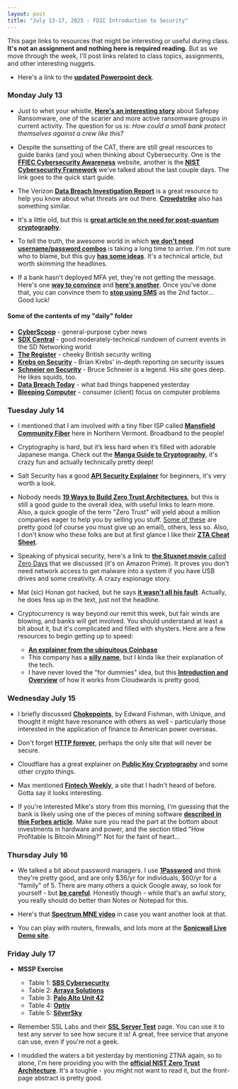 ```yaml
---
layout: post
title: "July 13-17, 2025 - FDIC Introduction to Security"
---
```


This page links to resources that might be interesting or useful during class. **It's not an assignment and nothing here is required reading.** But as we move through the week, I'll post links related to class topics, assignments, and other interesting nuggets.

- Here's a link to the [**updated Powerpoint deck**](https://class.hillvt.com/assets/Intro-security.pptx).

### Monday July 13

- Just to whet your whistle, [**Here's an interesting story**](https://www.fortra.com/blog/safepay-ransomware-what-you-need-know) about Safepay Ransomware, one of the scarier and more active ransomware groups in current activity. The question for us is: *How could a small bank protect themselves against a crew like this?* 

- Despite the sunsetting of the CAT, there are still great resources to guide banks (and you) when thinking about Cybersecurity. One is the [**FFIEC Cybersecurity Awareness**](https://www.ffiec.gov/resources/cybersecurity-awareness) website, another is the [**NIST Cybersecurity Framework**](https://nvlpubs.nist.gov/nistpubs/SpecialPublications/NIST.SP.1301.pdf) we've talked about the last couple days. The link goes to the quick start guide. 

- The Verizon [**Data Breach Investigation Report**](https://www.verizon.com/business/resources/reports/dbir/) is a great resource to help you know about what threats are out there. [**Crowdstrike**](https://www.crowdstrike.com/en-us/global-threat-report/) also has something similar.

- It's a little old, but this is [**great article on the need for post-quantum cryptography**](https://www.nsa.gov/Press-Room/Press-Releases-Statements/Press-Release-View/Article/3498776/post-quantum-cryptography-cisa-nist-and-nsa-recommend-how-to-prepare-now/). 

- To tell the truth, the awesome world in which [**we don't need username/password combos**](https://fidoalliance.org/passkeys/) is taking a long time to arrive. I'm not sure who to blame, but this guy [**has some ideas**](https://www.corbado.com/blog/passkey-troubleshooting-solutions). It's a technical article, but worth skimming the headlines.

- If a bank hasn't deployed MFA yet, they're not getting the message. Here's one [**way to convince**](https://www.covrsecurity.com/three-simple-advice-to-convince-your-users-of-the-benefits-of-mfa/) and [**here's another**](https://saasalerts.com/the-case-for-mfa-implementation/). Once you've done that, you can convince them to [**stop using SMS**](https://cyberessentials.substack.com/p/should-you-stop-using-sms-in-mfa) as the 2nd factor... Good luck! 

#### Some of the contents of my "daily" folder 
- [**CyberScoop**](https://cyberscoop.com/) - general-purpose cyber news
- [**SDX Central**](https://www.sdxcentral.com/) - good moderately-technical rundown of current events in the SD Networking world
- [**The Register**](https://www.theregister.com/) - cheeky British security writing
- [**Krebs on Security**](https://krebsonsecurity.com/) - Brian Krebs' in-depth reporting on security issues
- [**Schneier on Security**](https://www.schneier.com/) - Bruce Schneier is a legend. His site goes deep. He likes squids, too.
- [**Data Breach Today**](https://www.databreachtoday.com/) - what bad things happened yesterday
- [**Bleeping Computer**](https://www.bleepingcomputer.com/) - consumer (client) focus on computer problems

### Tuesday July 14

- I mentioned that I am involved with a tiny fiber ISP called [**Mansfield Community Fiber**](https://mcfibervt.com) here in Northern Vermont. Broadband to the people!

- Cryptography is hard, but it’s less hard when it’s filled with adorable Japanese manga. Check out the [**Manga Guide to Cryptography**](https://www.amazon.com/Manga-Guide-Cryptography-Guides/dp/1593277423/ref=sr_1_1?keywords=manga+crypto&qid=1671396861&sr=8-1), it's crazy fun and actually technically pretty deep!

- Salt Security has a good [**API Security Explainer**](https://salt.security/api-security-101) for beginners, it's very worth a look.

- Nobody needs [**19 Ways to Build Zero Trust Architectures**](https://www.nist.gov/news-events/news/2025/06/nist-offers-19-ways-build-zero-trust-architectures), but this is still a good guide to the overall idea, with useful links to learn more. Also, a quick google of the term "Zero Trust" will yield about a million companies eager to help you by selling you stuff. [Some of these](https://www.splunk.com/en_us/form/the-essential-guide-to-zero-trust.html?device=c&_bt=71331022744964&_bm=e&msclkid=b65822b36cc9185914744ac5eff6780e) are pretty good (of course you must give up an email), others, less so. Also, I don't know who these folks are but at first glance I like their [**ZTA Cheat Sheet**](https://cheatsheetseries.owasp.org/cheatsheets/Zero_Trust_Architecture_Cheat_Sheet.html).

- Speaking of physical security, here's a link to [**the Stuxnet movie** called Zero Days](https://www.amazon.com/Zero-Days-Colonel-Gary-Brown/dp/B01I2C0UV6) that we discussed (it's on Amazon Prime). It proves you don't need network access to get malware into a system if you have USB drives and some creativity. A crazy espionage story.

- Mat (sic) Honan got hacked, but he says [**it wasn't all his fault**](https://www.wired.com/2012/08/apple-amazon-mat-honan-hacking/). Actually, he does fess up in the text, just not the headline.

- Cryptocurrency is way beyond our remit this week, but fair winds are blowing, and banks will get involved. You should understand at least a bit about it, but it's complicated and filled with shysters. Here are a few resources to begin getting up to speed:

  - [**An explainer from the ubiquitous Coinbase**](https://www.coinbase.com/learn/crypto-basics/what-is-cryptocurrency)
  - This company has a [**silly name**](https://www.tastycrypto.com/basics/cryptocurrency-for-beginners/), but I kinda like their explanation of the tech.
  - I have never loved the "for dummies" idea, but this [**Introduction and Overview**](https://www.cloudwards.net/crypto-for-dummies/) of how it works from Cloudwards is pretty good.

### Wednesday July 15

- I briefly discussed [**Chokepoints**](https://bookshop.org/p/books/chokepoints-american-power-in-the-age-of-economic-warfare-edward-fishman/21504653?ean=9780593712979&next=t), by Edward Fishman, with Unique, and thought it might have resonance with others as well - particularly those interested in the application of finance to American power overseas.

- Don't forget [**HTTP forever**](http://httpforever.com/), perhaps the only site that will never be secure.

- Cloudflare has a great explainer on [**Public Key Cryptography**](https://www.cloudflare.com/learning/ssl/how-does-public-key-encryption-work/) and some other crypto things.

- Max mentioned [**Fintech Weekly**](https://www.fintechweekly.com/), a site that I hadn't heard of before. Gotta say it looks interesting.

- If you're interested Mike's story from this morning, I'm guessing that the bank is likely using one of the pieces of mining software [**described in thie Forbes article**](https://www.forbes.com/advisor/investing/cryptocurrency/best-bitcoin-mining-software/). Make sure you read the part at the bottom about investments in hardware and power, and the section titled "How Profitable Is Bitcoin Mining?" Not for the faint of heart...

### Thursday July 16

- We talked a bit about password managers. I use [**1Password**](https://1password.com/) and think they're pretty good, and are only $36/yr for individuals, $60/yr for a "family" of 5. There are many others a quick Google away, so look for yourself - but [**be careful**](https://www.zdnet.com/article/lastpass-hacked/). Honestly though - while that's an awful story, you really should do better than Notes or Notepad for this.

- Here's that [**Spectrum MNE video**](https://boingit.com/MNE10.mp4) in case you want another look at that.

- You can play with routers, firewalls, and lots more at the [**Sonicwall Live Demo site**](https://livedemo.sonicwall.com/).

### Friday July 17

- **MSSP Exercise**

  - Table 1: [**SBS Cybersecurity**](https://sbscyber.com/)
  - Table 2: [**Arraya Solutions**](https://www.arrayasolutions.com/)
  - Table 3: [**Palo Alto Unit 42**](https://www.paloaltonetworks.com/unit42)
  - Table 4: [**Optiv**](https://www.optiv.com/)
  - Table 5: [**SilverSky**](https://www.silversky.com/)
  
- Remember SSL Labs and their [**SSL Server Test**](https://www.ssllabs.com/ssltest/) page. You can use it to test any server to see how secure it is! A great, free service that anyone can use, even if you're not a geek.

- I muddied the waters a bit yesterday by mentioning ZTNA again, so to atone, I'm here providing you with the [**official NIST Zero Trust Architecture**](https://csrc.nist.gov/pubs/sp/800/207/final). It's a toughie - you might not want to read it, but the front-page abstract is pretty good.

